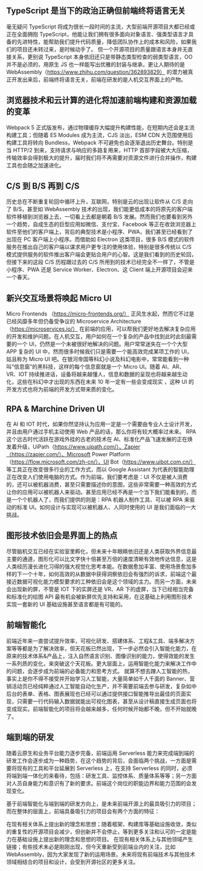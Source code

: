 ## TypeScript 是当下的政治正确但前端终将语言无关

毫无疑问 TypeScript 将成为很长一段时间的主流，大型前端开源项目大都已经或正在全面拥抱 TypeScript，他能让我们拥有很多面向对象语言、强类型语言才具备的先进特性，能帮助我们提升代码质量，降低团队协作上的成本和风险，如果我们的项目还未转过来，是时候动手了。
但一个开源项目的质量跟语言本身并无直接关系，更别说 TypeScript 本身依旧还只是带静态类型检查的弱类型语言，OO 并不是必须的，用原生 JS 也一样能写出优雅的封装与继承，更让人期待的是 WebAssembly（https://www.zhihu.com/question/362893829） 的潜力被真正开发出来后，前端终将语言无关，前端在研发的是人机交互界面上的产物。

## 浏览器技术和云计算的进化将加速前端构建和资源加载的变革

Webpack 5 正式版发布，通过物理缓存大幅提升构建性能，在短期内还会是主流构建工具；但随着 ES Modules 成为主流，CJS 淡出，ESM CDN 大范围使用后构建工具将转向 Bundless，Webpack 不可避免也会逐渐退出历史舞台。特别是当 HTTP/2 到来，支持请求与响应的多路复用来，HTTP 首部字段被大大压缩，传输效率会得到极大的提升，届时我们将不再需要对资源文件进行合并操作，构建工具也会随之加速进化。

## C/S 到 B/S 再到 C/S

历史总在不断重复轮回中循环上升，互联网，特别是云的出现让软件从 C/S 走向了 B/S，甚至如 WebAssembly 技术的出现，我们能更低成本的将原先的客户端软件移植到浏览器上去，一切看上去都是朝着 B/S 发展。然而我们也要看到另外一个趋势，自成生态的巨型应用如微信、支付宝、Facebook 等正在收敛浏览器上软件至他们的客户端上，背后的典型技术是小程序、PWA，我们甚至已经看到了出现在 PC 客户端上小程序。而借助如 Electron 这类项目，很多 B/S 模式的软件服务在推出自己的客户端以谋求用户更专注的使用体验，特别是很多传统以 C/S 模式提供服务的软件推出客户端会更贴合用户的心智。这是我们看到的历史轮回，但接下来的这段 C/S 历程跟过去的 C/S 所用到的技术已经完全不一样了，不管是小程序、PWA 还是 Service Worker、Electron、这 Client 端上开源项目会迎来一个春天。

## 新兴交互场景将唤起 Micro UI

Micro Frontends （https://micro-frontends.org/） 正风生水起，然而它不过是已经风靡多年但仍备受争议的 Microservice Architecture（https://microservices.io/） 在前端的应用，可以帮我们更好地去解决复杂应用的开发和维护问题。在人机交互，用户如何在一个复杂的产品中找到此时此刻最需要的一个 UI，仍然是一个未被很好地解决的问题。用户常常迷失在一个个大型 APP 复杂的 UI 中，然而很多时候我们只是需要一个能高效完成某项工作的 UI，姑且称为 Micro UI 吧。在银河帝国等科幻小说及科幻电影中，常常能看到一种叫“信息窗”的黑科技，这样的每个信息窗就是一个 Micro UI。随着 AI、AR、VR、IOT 持续推进话，设备将越来越懂人，信息和数据的呈现也将越来越生动化，这些在科幻中才出现的东西在未来 10 年一定有一些会变成现实 ，这种 UI 的开发方式也将为前端的开发方式带来质的变化。

## RPA & Marchine Driven UI

在 AI 和 IOT 时代，如果你然坚持认为应用一定是一个需要由专业人士设计开发，并且由用户通过手机主动使用 Web 产品的话，那么你将有较大概率过未来。
RPA 这个远古时代活跃在游戏外挂的古老的技术在 AI、标准化产品飞速发展的正在焕发着升级，UiPath（https://www.uipath.com/）、Zapier（https://zapier.com/）、Microsoft Power Platform（https://flow.microsoft.com/zh-cn/）、UI Bot（https://www.uibot.com.cn/） 等工具正在改变很多行业的工作方式，而以 Google Assistant 为代表的智能助理正在改变人们使用电脑的方式。作为前端，我们要考虑是：UI 不仅是被人消费的，还可以被机器消费，甚至只需要描述你的意图，这些非常需要一种高效的方式让你的应用可以被机器人来驱动。甚至应用已经不再是一个当下我们能看到的，而是一个个机器人了，而我们提供的则是：RPA 机器人制作工具、可以被 RPA 来驱动的标准 UI。如何设计与实现可以被机器人、人同时使用的 UI 是我们面临的一大挑战。

## 图形技术依旧会是界面上的热点

尽管脑机交互已经在实验室里孵化，但未来十年眼睛依旧还是人类获取外界信息最主要的通道，图形化可以比文字快十倍甚至万倍的速度清晰有效地传达信息，这是人类经历漫长进化习得的强大视觉化思考本能。在数据愈加丰富、使用场景愈加多样的下一个十年，如何高效的从数据中获得洞察依旧会有强烈的诉求，前端这个最接近数据可视化能力模型要求的工种依旧会是这个领域的主力。而另一方面，未来会出现新的屏，不管是 IOT 下的实屏还是 VR、AR 下的虚屏，当下已经相当完备和标准化的绘图 API 最有机会被新屏优先支持和采用，在这基础上利用图形技术实现一套新的 UI 基础设施甚至语言都是有可能的。

## 前端智能化

前端近年来一直尝试提升效率，可视化研发、搭建体系、工程&工具、端多解决方案等等都是为了解决效率，但天花板已然出现，下一步必然会引入智能化能力，在原来的技术体系&产品上，注入自然语言识别、图像识别的能力，使得效能的发生一系列质的变化，来突破这个天花板。更大层面上，运用智能化能力来解决工作中的问题，会逐步成为前端的必备能力和思考方式。
就算不想去蹭人工智能的热，事实上是你不得不接受并开始学习人工智能，大量简单如千人千面的 Banner、营销活动页已经纯粹通过人工智能自动化生产，并不需要前端去参与研发，复杂如中后台的表单、表格、图表展现也已经可以通过提供接口智能推导出最佳的页面实现，只需要一行代码输入数据就能出可视化图表，甚至从设计稿直接生成页面也将变成现实。前端智能化的项目将会越来越多，任何时候开始都不晚，但不开始就晚了。

## 端到端的研发

随着云原生和业务平台能力逐步完备，前端运用 Serverless 能力来完成端到端的研发工作会逐步成为一种趋势，在这个趋势的背后，会面临两个挑战，一方面是需要将现有的工具和平台延展到 Serverless 上，在支持 Serverless 的同时，必须将端到端一体化的来看待，包括：研发工具、监控体系、质量体系等等；另一方面对人员自身能力和意识有了新的要求。前端这个岗位的职能边界和能力范围的会发现变化。

基于前端智能化与端到端的研发方向上，是未来前端开源上的最具吸引力的项目；而在整体的层面上，前端具备吸引力的项目会有两个方面的特征：

在现有相关体系上提出新的理念和思想；随着框架、构建库等基础设施收敛，类似的重复性的开源项目会减少，但创新并不会停止，等到更多关注和认可的一定是能力在基础设施上提出新的理念和思想的项目。
在现有相关体系上与其他领域产生链接；有些技术未必是刚刚出现，但今天重新受到前端业内的关注，比如 WebAssembly，因为大家发现了新的运用场景。未来将现有前端技术与其他技术领域相结合的项目和设计，会受到开源社区的更多关注。
